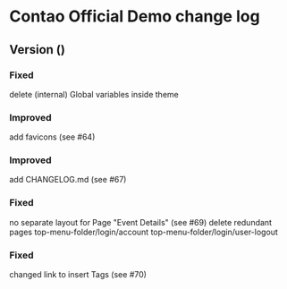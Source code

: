 Contao Official Demo change log
===============================

Version ()
----------

### Fixed 
delete (internal) Global variables inside theme

### Improved 
add favicons (see #64)

### Improved 
add CHANGELOG.md  (see #67)

### Fixed
no separate layout for Page "Event Details" (see #69)
delete redundant pages
top-menu-folder/login/account
top-menu-folder/login/user-logout

### Fixed
changed link to insert Tags (see #70)